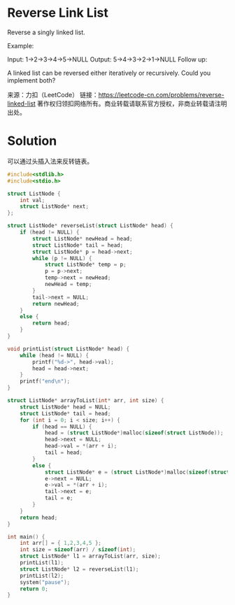 # Reverse Link List

Reverse a singly linked list.

Example:

Input: 1->2->3->4->5->NULL
Output: 5->4->3->2->1->NULL
Follow up:

A linked list can be reversed either iteratively or recursively. Could you implement both?

来源：力扣（LeetCode）
链接：https://leetcode-cn.com/problems/reverse-linked-list
著作权归领扣网络所有。商业转载请联系官方授权，非商业转载请注明出处。

 

# Solution

可以通过头插入法来反转链表。

```c
#include<stdlib.h>
#include<stdio.h>

struct ListNode {
	int val;
	struct ListNode* next;
};

struct ListNode* reverseList(struct ListNode* head) {
	if (head != NULL) {
		struct ListNode* newHead = head;
		struct ListNode* tail = head;
		struct ListNode* p = head->next;
		while (p != NULL) {
			struct ListNode* temp = p;
			p = p->next;
			temp->next = newHead;
			newHead = temp;
		}
		tail->next = NULL;
		return newHead;
	}
	else {
		return head;
	}
}

void printList(struct ListNode* head) {
	while (head != NULL) {
		printf("%d->", head->val);
		head = head->next;
	}
	printf("end\n");
}

struct ListNode* arrayToList(int* arr, int size) {
	struct ListNode* head = NULL;
	struct ListNode* tail = head;
	for (int i = 0; i < size; i++) {
		if (head == NULL) {
			head = (struct ListNode*)malloc(sizeof(struct ListNode));
			head->next = NULL;
			head->val = *(arr + i);
			tail = head;
		}
		else {
			struct ListNode* e = (struct ListNode*)malloc(sizeof(struct ListNode));
			e->next = NULL;
			e->val = *(arr + i);
			tail->next = e;
			tail = e;
		}
	}
	return head;
}

int main() {
	int arr[] = { 1,2,3,4,5 };
	int size = sizeof(arr) / sizeof(int);
	struct ListNode* l1 = arrayToList(arr, size);
	printList(l1);
	struct ListNode* l2 = reverseList(l1);
	printList(l2);
	system("pause");
	return 0;
}
```

